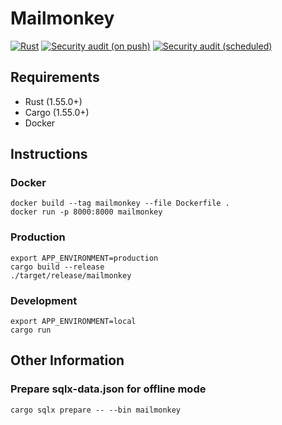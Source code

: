 # Mailmonkey

[![Rust](https://github.com/fosdickio/mailmonkey/actions/workflows/general.yml/badge.svg)](https://github.com/fosdickio/mailmonkey/actions/workflows/general.yml) [![Security audit (on push)](https://github.com/fosdickio/mailmonkey/actions/workflows/audit-on-push.yml/badge.svg)](https://github.com/fosdickio/mailmonkey/actions/workflows/audit-on-push.yml) [![Security audit (scheduled)](https://github.com/fosdickio/mailmonkey/actions/workflows/scheduled-audit.yml/badge.svg)](https://github.com/fosdickio/mailmonkey/actions/workflows/scheduled-audit.yml)

## Requirements

- Rust (1.55.0+)
- Cargo (1.55.0+)
- Docker

## Instructions

### Docker

```shell
docker build --tag mailmonkey --file Dockerfile .
docker run -p 8000:8000 mailmonkey
```

### Production

```shell
export APP_ENVIRONMENT=production
cargo build --release
./target/release/mailmonkey
```

### Development

```shell
export APP_ENVIRONMENT=local
cargo run
```

## Other Information

### Prepare sqlx-data.json for offline mode
```shell
cargo sqlx prepare -- --bin mailmonkey
```

